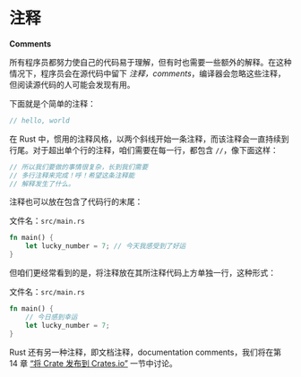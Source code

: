 # 注释

**Comments**


所有程序员都努力使自己的代码易于理解，但有时也需要一些额外的解释。在这种情况下，程序员会在源代码中留下 *注释，comments*，编译器会忽略这些注释，但阅读源代码的人可能会发现有用。

下面就是个简单的注释：

```rust
// hello, world
```


在 Rust 中，惯用的注释风格，以两个斜线开始一条注释，而该注释会一直持续到行尾。对于超出单个行的注释，咱们需要在每一行，都包含 `//`，像下面这样：


```rust
// 所以我们要做的事情很复杂，长到我们需要
// 多行注释来完成！呼！希望这条注释能
// 解释发生了什么。
```


注释也可以放在包含了代码行的末尾：


文件名：`src/main.rs`

```rust
fn main() {
    let lucky_number = 7; // 今天我感受到了好运
}
```

但咱们更经常看到的是，将注释放在其所注释代码上方单独一行，这种形式：


文件名：`src/main.rs`

```rust
fn main() {
    // 今日感到幸运
    let lucky_number = 7;
}
```

Rust 还有另一种注释，即文档注释，documentation comments，我们将在第 14 章 [“将 Crate 发布到 Crates.io”](../crates-io/publishing.md) 一节中讨论。
